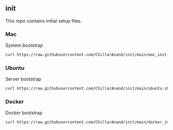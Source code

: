 ## init

This repo contains initial setup files.


### Mac

System bootstrap

```sh
curl https://raw.githubusercontent.com/ChillarAnand/init/main/mac_init.sh | bash
```


### Ubuntu

Server bootstrap

```sh
curl https://raw.githubusercontent.com/ChillarAnand/init/main/ubuntu.sh | bash
```


### Docker

Docker bootstrap

```sh
curl https://raw.githubusercontent.com/ChillarAnand/init/main/docker_init.sh | bash
```
